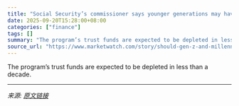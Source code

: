 ```yaml
---
title: "Social Security’s commissioner says younger generations may have a different set of rules. Should Gen Z even plan for it?"
date: 2025-09-20T15:28:00+08:00
categories: ["finance"]
tags: []
summary: "The program’s trust funds are expected to be depleted in less than a decade."
source_url: "https://www.marketwatch.com/story/should-gen-z-and-millennials-even-bother-including-social-security-in-their-retirement-plans-anymore-1d9fd1ff?mod=mw_rss_topstories"
---
```


The program’s trust funds are expected to be depleted in less than a decade.

---

*来源: [原文链接](https://www.marketwatch.com/story/should-gen-z-and-millennials-even-bother-including-social-security-in-their-retirement-plans-anymore-1d9fd1ff?mod=mw_rss_topstories)*
